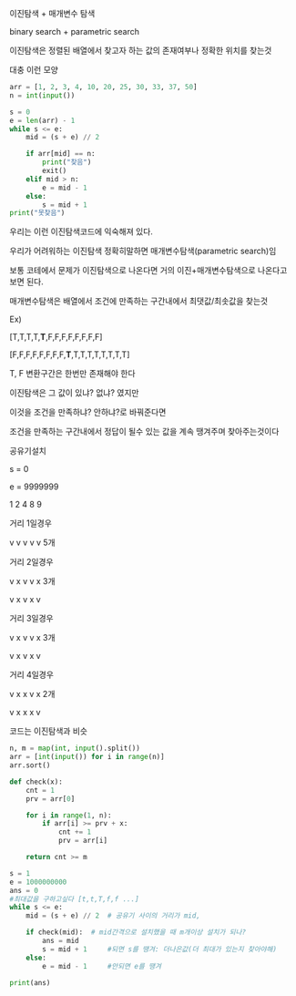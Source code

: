 이진탐색 + 매개변수 탐색

binary search + parametric search



이진탐색은 정렬된 배열에서 찾고자 하는 값의 존재여부나 정확한 위치를 찾는것

대충 이런 모양

```python
arr = [1, 2, 3, 4, 10, 20, 25, 30, 33, 37, 50]
n = int(input())

s = 0
e = len(arr) - 1
while s <= e:
    mid = (s + e) // 2

    if arr[mid] == n:
        print("찾음")
        exit()
    elif mid > n:
        e = mid - 1
    else:
        s = mid + 1
print("못찾음")
```

우리는 이런 이진탐색코드에 익숙해져 있다.



우리가 어려워하는 이진탐색 정확히말하면 매개변수탐색(parametric search)임

보통 코테에서 문제가 이진탐색으로 나온다면 거의 이진+매개변수탐색으로 나온다고 보면 된다.



매개변수탐색은 배열에서 조건에 만족하는 구간내에서 최댓값/최솟값을 찾는것

Ex)

[T,T,T,T,**T**,F,F,F,F,F,F,F,F]

[F,F,F,F,F,F,F,F,**T**,T,T,T,T,T,T,T,T]

T, F 변환구간은 한번만 존재해야 한다



이진탐색은 그 값이 있냐? 없냐? 였지만 

이것을 조건을 만족하냐? 안하냐?로 바꿔준다면

조건을 만족하는 구간내에서 정답이 될수 있는 값을 계속 땡겨주며 찾아주는것이다



공유기설치

s = 0

e = 9999999

1	2	4	8	9

거리 1일경우

v	v	v	v	v	5개	

거리 2일경우

v	x	v	v	x	3개

v	x	v	x    v

거리 3일경우

v	x	v	v	x	3개

v	x	v	x	v

거리 4일경우

v	x	x	v	x	2개

v	x	x	x	v



코드는 이진탐색과 비슷

```python
n, m = map(int, input().split())
arr = [int(input()) for i in range(n)]
arr.sort()

def check(x):
    cnt = 1
    prv = arr[0]

    for i in range(1, n):
        if arr[i] >= prv + x:
            cnt += 1
            prv = arr[i]

    return cnt >= m

s = 1
e = 1000000000
ans = 0
#최대값을 구하고싶다 [t,t,T,f,f ...]
while s <= e:
    mid = (s + e) // 2  # 공유기 사이의 거리가 mid,

    if check(mid):  # mid간격으로 설치했을 때 m개이상 설치가 되나?
        ans = mid
        s = mid + 1     #되면 s를 땡겨: 더나은값(더 최대가 있는지 찾아야해)
    else:
        e = mid - 1     #안되면 e를 땡겨

print(ans)
```





